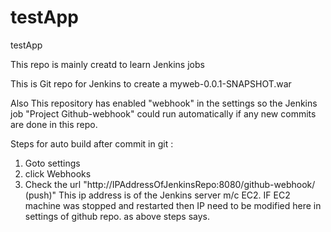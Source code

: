 # testApp
testApp

This repo is mainly creatd to learn Jenkins jobs 

This is Git repo for Jenkins to create a myweb-0.0.1-SNAPSHOT.war 

Also This repository has enabled "webhook" in the settings so the Jenkins job "Project Github-webhook" could run 
automatically if any new commits are done in this repo. 

Steps for auto build after commit in git :
1. Goto settings
2. click Webhooks
3. Check the url "http://IPAddressOfJenkinsRepo:8080/github-webhook/ (push)" This ip address is of the Jenkins server m/c EC2.
  IF EC2 machine was stopped and restarted then IP need to be modified here in settings of github repo. as above steps says.
  


